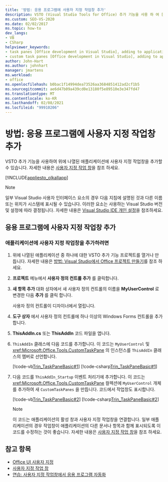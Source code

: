 ```yaml
---
title: '방법: 응용 프로그램에 사용자 지정 작업창 추가'
description: VSTO (Visual Studio Tools for Office) 추가 기능을 사용 하 여 응용 프로그램에 사용자 지정 작업창을 추가 하는 방법에 대해 알아봅니다.
ms.custom: SEO-VS-2020
ms.date: 02/02/2017
ms.topic: how-to
dev_langs:
- VB
- CSharp
helpviewer_keywords:
- task panes [Office development in Visual Studio], adding to application
- custom task panes [Office development in Visual Studio], adding to application
author: John-Hart
ms.author: johnhart
manager: jmartens
ms.workload:
- office
ms.openlocfilehash: b0bac1f14994dea73526aa3684851412ad2cf1b5
ms.sourcegitcommit: ae6d47b09a439cd0e13180f5e89510e3e347fd47
ms.translationtype: MT
ms.contentlocale: ko-KR
ms.lasthandoff: 02/08/2021
ms.locfileid: "99910206"
---
```

# <a name="how-to-add-a-custom-task-pane-to-an-application"></a>방법: 응용 프로그램에 사용자 지정 작업창 추가
  VSTO 추가 기능을 사용하여 위에 나열된 애플리케이션에 사용자 지정 작업창을 추가할 수 있습니다. 자세한 내용은 [사용자 지정 작업 창](../vsto/custom-task-panes.md)을 참조 하세요.

 [!INCLUDE[appliesto_olkallapp](../vsto/includes/appliesto-olkallapp-md.md)]

> [!NOTE]
> 일부 Visual Studio 사용자 인터페이스 요소의 경우 다음 지침에 설명된 것과 다른 이름 또는 위치가 시스템에 표시될 수 있습니다. 이러한 요소는 사용하는 Visual Studio 버전 및 설정에 따라 결정됩니다. 자세한 내용은 [Visual Studio IDE 개인 설정](../ide/personalizing-the-visual-studio-ide.md)을 참조하세요.

## <a name="add-a-custom-task-pane-to-an-application"></a>응용 프로그램에 사용자 지정 작업창 추가

### <a name="to-add-a-custom-task-pane-to-an-application"></a>애플리케이션에 사용자 지정 작업창을 추가하려면

1. 위에 나열된 애플리케이션 중 하나에 대한 VSTO 추가 기능 프로젝트를 열거나 만듭니다. 자세한 내용은 [방법: Visual Studio에서 Office 프로젝트 만들기](../vsto/how-to-create-office-projects-in-visual-studio.md)를 참조 하세요.

2. **프로젝트** 메뉴에서 **사용자 정의 컨트롤 추가** 를 클릭합니다.

3. **새 항목 추가** 대화 상자에서 새 사용자 정의 컨트롤의 이름을 **MyUserControl** 로 변경한 다음 **추가** 를 클릭 합니다.

     사용자 정의 컨트롤이 디자이너에서 열립니다.

4. **도구 상자** 에서 사용자 정의 컨트롤에 하나 이상의 Windows Forms 컨트롤을 추가 합니다.

5. **ThisAddIn.cs** 또는 **ThisAddIn** 코드 파일을 엽니다.

6. `ThisAddIn` 클래스에 다음 코드를 추가합니다. 이 코드는 `MyUserControl` 및 <xref:Microsoft.Office.Tools.CustomTaskPane> 의 인스턴스를 `ThisAddIn` 클래스의 멤버로 선언합니다.

     [!code-vb[Trin_TaskPaneBasic#1](../vsto/codesnippet/VisualBasic/Trin_TaskPaneBasic/ThisAddIn.vb#1)]
     [!code-csharp[Trin_TaskPaneBasic#1](../vsto/codesnippet/CSharp/Trin_TaskPaneBasic/ThisAddIn.cs#1)]

7. 다음 코드를 `ThisAddIn_Startup` 이벤트 처리기에 추가합니다. 이 코드는 <xref:Microsoft.Office.Tools.CustomTaskPane> 컬렉션에 `MyUserControl` 개체를 추가하여 새 `CustomTaskPanes` 을 만듭니다. 코드에서 작업창도 표시합니다.

     [!code-vb[Trin_TaskPaneBasic#2](../vsto/codesnippet/VisualBasic/Trin_TaskPaneBasic/ThisAddIn.vb#2)]
     [!code-csharp[Trin_TaskPaneBasic#2](../vsto/codesnippet/CSharp/Trin_TaskPaneBasic/ThisAddIn.cs#2)]

    > [!NOTE]
    > 이 코드는 애플리케이션의 활성 창과 사용자 지정 작업창을 연결합니다. 일부 애플리케이션의 경우 작업창이 애플리케이션의 다른 문서나 항목과 함께 표시되도록 이 코드를 수정하는 것이 좋습니다. 자세한 내용은 [사용자 지정 작업 창](../vsto/custom-task-panes.md)을 참조 하세요.

## <a name="see-also"></a>참고 항목
- [Office UI 사용자 지정](../vsto/office-ui-customization.md)
- [사용자 지정 작업 창](../vsto/custom-task-panes.md)
- [연습: 사용자 지정 작업창에서 응용 프로그램 자동화](../vsto/walkthrough-automating-an-application-from-a-custom-task-pane.md)
